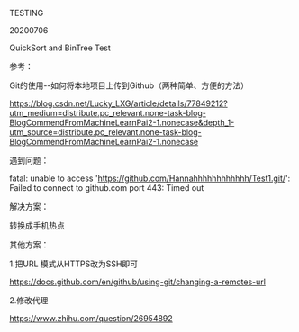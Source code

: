 TESTING

20200706

QuickSort and BinTree Test

参考：

Git的使用--如何将本地项目上传到Github（两种简单、方便的方法）

https://blog.csdn.net/Lucky_LXG/article/details/77849212?utm_medium=distribute.pc_relevant.none-task-blog-BlogCommendFromMachineLearnPai2-1.nonecase&depth_1-utm_source=distribute.pc_relevant.none-task-blog-BlogCommendFromMachineLearnPai2-1.nonecase


遇到问题：

fatal: unable to access 'https://github.com/Hannahhhhhhhhhhhh/Test1.git/': Failed to connect to github.com port 443: Timed out

解决方案：

转换成手机热点

其他方案：

1.把URL 模式从HTTPS改为SSH即可

https://docs.github.com/en/github/using-git/changing-a-remotes-url

2.修改代理

https://www.zhihu.com/question/26954892

